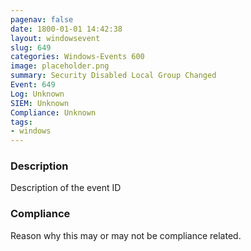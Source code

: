 ```yaml
---
pagenav: false
date: 1800-01-01 14:42:38
layout: windowsevent
slug: 649
categories: Windows-Events 600
image: placeholder.png
summary: Security Disabled Local Group Changed
Event: 649
Log: Unknown
SIEM: Unknown
Compliance: Unknown
tags:
- windows
---
```


### Description

Description of the event ID

### Compliance

Reason why this may or may not be compliance related.
